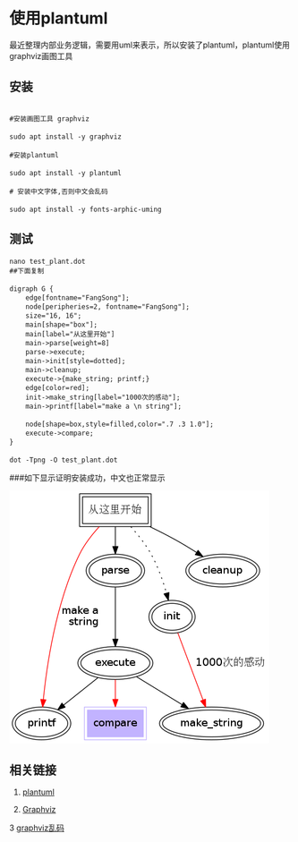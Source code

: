 使用plantuml
============

最近整理内部业务逻辑，需要用uml来表示，所以安装了plantuml，plantuml使用graphviz画图工具

安装
----

```

#安装画图工具 graphviz

sudo apt install -y graphviz 

#安装plantuml

sudo apt install -y plantuml

# 安装中文字体,否则中文会乱码

sudo apt install -y fonts-arphic-uming

```

测试
----

```
nano test_plant.dot
##下面复制

digraph G { 
    edge[fontname="FangSong"];
    node[peripheries=2, fontname="FangSong"];
    size="16, 16";
    main[shape="box"];
    main[label="从这里开始"]
    main->parse[weight=8]
    parse->execute;
    main->init[style=dotted];                                                                                                                                             
    main->cleanup;
    execute->{make_string; printf;}
    edge[color=red];
    init->make_string[label="1000次的感动"];
    main->printf[label="make a \n string"];
        
    node[shape=box,style=filled,color=".7 .3 1.0"];
    execute->compare;
}

dot -Tpng -O test_plant.dot

```
###如下显示证明安装成功，中文也正常显示

![](../images/test_plant.dot.png)

相关链接
--------

1. [plantuml](http://plantuml.com/)

2. [Graphviz](http://www.graphviz.org/)

3 [graphviz乱码](http://www.blogjava.net/anchor110/articles/370432.html)


